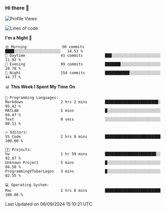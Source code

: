 ### Hi there 👋

<!--
**ALiersEL/ALiersEL** is a ✨ _special_ ✨ repository because its `README.md` (this file) appears on your GitHub profile.

Here are some ideas to get you started:

- 🔭 I’m currently working on ...
- 🌱 I’m currently learning ...
- 👯 I’m looking to collaborate on ...
- 🤔 I’m looking for help with ...
- 💬 Ask me about ...
- 📫 How to reach me: ...
- 😄 Pronouns: ...
- ⚡ Fun fact: ...
-->

<!--START_SECTION:waka-->
![Profile Views](http://img.shields.io/badge/Profile%20Views-1-blue)

![Lines of code](https://img.shields.io/badge/From%20Hello%20World%20I%27ve%20Written-7.6%20million%20lines%20of%20code-blue)

**I'm a Night 🦉** 

```text
🌞 Morning                50 commits          ████░░░░░░░░░░░░░░░░░░░░░   14.53 % 
🌆 Daytime                41 commits          ███░░░░░░░░░░░░░░░░░░░░░░   11.92 % 
🌃 Evening                99 commits          ███████░░░░░░░░░░░░░░░░░░   28.78 % 
🌙 Night                  154 commits         ███████████░░░░░░░░░░░░░░   44.77 % 
```


📊 **This Week I Spent My Time On** 

```text
💬 Programming Languages: 
Markdown                 2 hrs 2 mins        ████████████████████████░   95.42 % 
MATLAB                   5 mins              █░░░░░░░░░░░░░░░░░░░░░░░░   04.47 % 
Text                     0 secs              ░░░░░░░░░░░░░░░░░░░░░░░░░   00.11 % 

🔥 Editors: 
VS Code                  2 hrs 8 mins        █████████████████████████   100.00 % 

🐱‍💻 Projects: 
hw                       1 hr 59 mins        ███████████████████████░░   92.87 % 
Unknown Project          5 mins              █░░░░░░░░░░░░░░░░░░░░░░░░   04.58 % 
ProgrammingVTuberLogos   3 mins              █░░░░░░░░░░░░░░░░░░░░░░░░   02.55 % 

💻 Operating System: 
Mac                      2 hrs 8 mins        █████████████████████████   100.00 % 
```


 Last Updated on 06/09/2024 15:10:21 UTC
<!--END_SECTION:waka-->
